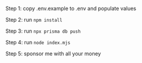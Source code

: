 Step 1: copy .env.example to .env and populate values

Step 2: run `npm install`

Step 3: run `npx prisma db push`

Step 4: run `node index.mjs`

Step 5: sponsor me with all your money